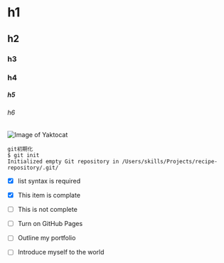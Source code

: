 # h1
## h2
### h3
### h4
##### h5
###### h6

![Image of Yaktocat](https://octodex.github.com/images/yaktocat.png)

```
git初期化
$ git init
Initialized empty Git repository in /Users/skills/Projects/recipe-repository/.git/
```

- [x] list syntax is required
- [x] This item is complate
- [ ] This is not complete

- [ ] Turn on GitHub Pages
- [ ] Outline my portfolio
- [ ] Introduce myself to the world
